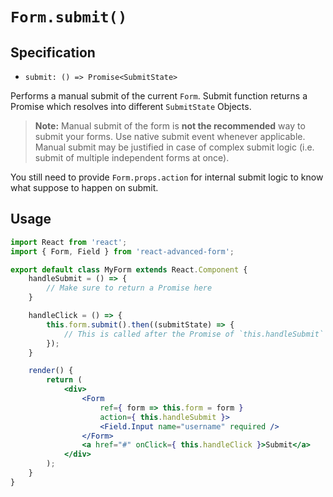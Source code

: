 # `Form.submit()`

## Specification
* `submit: () => Promise<SubmitState>`

Performs a manual submit of the current `Form`. Submit function returns a Promise which resolves into different `SubmitState` Objects.

> **Note:** Manual submit of the form is **not the recommended** way to submit your forms. Use native submit event whenever applicable. Manual submit may be justified in case of complex submit logic (i.e. submit of multiple independent forms at once).

You still need to provide `Form.props.action` for internal submit logic to know what suppose to happen on submit.

## Usage
```jsx
import React from 'react';
import { Form, Field } from 'react-advanced-form';

export default class MyForm extends React.Component {
    handleSubmit = () => {
        // Make sure to return a Promise here
    }

    handleClick = () => {
        this.form.submit().then((submitState) => {
            // This is called after the Promise of `this.handleSubmit` resolves/rejects
        });
    }

    render() {
        return (
            <div>
                <Form
                    ref={ form => this.form = form }
                    action={ this.handleSubmit }>
                    <Field.Input name="username" required />
                </Form>
                <a href="#" onClick={ this.handleClick }>Submit</a>
            </div>
        );
    }
}
```







